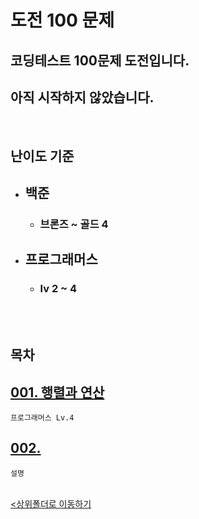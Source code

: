 # 도전 100 문제

## 코딩테스트 100문제 도전입니다.
## <b>아직 시작하지 않았습니다.</b>

<br>

## 난이도 기준
- ## 백준
    - ### 브론즈 ~ 골드 4
- ## 프로그래머스
    - ### lv 2 ~ 4

<br><br>


## 목차

[001. 행렬과 연산](./challenge_001.ipynb)
-
    프로그래머스 Lv.4

[002. ](./challenge_002.ipynb)
-
    설명


<br>[<상위폴더로 이동하기](../)